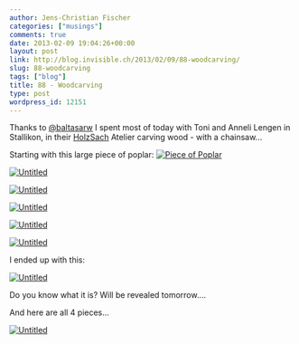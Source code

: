 ```yaml
---
author: Jens-Christian Fischer
categories: ["musings"]
comments: true
date: 2013-02-09 19:04:26+00:00
layout: post
link: http://blog.invisible.ch/2013/02/09/88-woodcarving/
slug: 88-woodcarving
tags: ["blog"]
title: 88 - Woodcarving
type: post
wordpress_id: 12151
---
```


Thanks to [@baltasarw](https://twitter.com/balthasarw) I spent most of today with Toni and Anneli Lengen in Stallikon, in their [HolzSach](http://www.holzsach.ch/) Atelier carving wood - with a chainsaw...

Starting with this large piece of poplar:
[![Piece of Poplar](http://farm9.staticflickr.com/8509/8459225864_c0b11b7c44.jpg)](http://www.flickr.com/photos/jcfischer/8459225864/)

[![Untitled](http://farm9.staticflickr.com/8106/8459226346_9a1fa0ca58.jpg)](http://www.flickr.com/photos/jcfischer/8459226346/)

[![Untitled](http://farm9.staticflickr.com/8519/8458123755_85119443c9.jpg)](http://www.flickr.com/photos/jcfischer/8458123755/)

[![Untitled](http://farm9.staticflickr.com/8519/8459228584_199c3753a8.jpg)](http://www.flickr.com/photos/jcfischer/8459228584/)

[![Untitled](http://farm9.staticflickr.com/8532/8459229490_280677e832.jpg)](http://www.flickr.com/photos/jcfischer/8459229490/)

[![Untitled](http://farm9.staticflickr.com/8233/8458127295_af7199b7f9.jpg)](http://www.flickr.com/photos/jcfischer/8458127295/)

I ended up with this:

[![Untitled](http://farm9.staticflickr.com/8099/8458129377_3be1a29a2f.jpg)](http://www.flickr.com/photos/jcfischer/8458129377/)

Do you know what it is? Will be revealed tomorrow....

And here are all 4 pieces...

[![Untitled](http://farm9.staticflickr.com/8391/8458337295_c5cc3a8df3.jpg)](http://www.flickr.com/photos/jcfischer/8458337295/)
